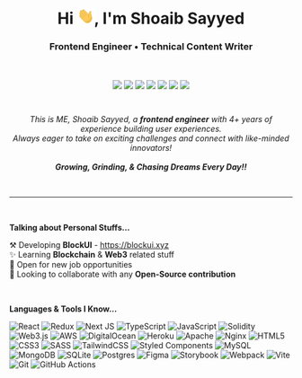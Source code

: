 <h1 align="center">Hi <img src="https://raw.githubusercontent.com/ABSphreak/ABSphreak/master/gifs/Hi.gif" width="30px">, I'm Shoaib Sayyed</h1>
<h3 align="center">Frontend Engineer • Technical Content Writer</h3>

<br>

<p align="center">
  <a href="https://x.com/intent/follow?screen_name=thedreamydev" target="blank"><img align="center" src="https://img.shields.io/badge/Twitter-1DA1F2?style=for-the-badge"></a>
  <a href="https://shoaibsayyed.com" target="blank"><img align="center" src="https://img.shields.io/badge/Portfolio-2d3748?style=for-the-badge"></a>
  <a href="https://discord.gg/qCNpgPvqGT" target="blank"><img align="center" src="https://img.shields.io/badge/Discord-5865F2?style=for-the-badge"></a>  
  <a href="https://www.youtube.com/@thedreamydev" target="blank"><img align="center" src="https://img.shields.io/badge/YouTube-FF0000?style=for-the-badge"></a>
  <a href="https://linkedin.com/in/thedreamydev" target="blank"><img align="center" src="https://img.shields.io/badge/LinkedIn-0A66C2?style=for-the-badge"></a>
  <a href="https://dev.to/thedreamydev" target="blank"><img align="center" src="https://img.shields.io/badge/Dev.to-242424?style=for-the-badge"></a>
  <a href="https://bsky.app/profile/thedreamydev.bsky.social" target="blank"><img align="center" src="https://img.shields.io/badge/Bsky-87CEEB?style=for-the-badge"></a>
</p>

<br>

<p align="center">
  <em>
    This is ME, Shoaib Sayyed, a <b>frontend engineer</b> with 4+ years of experience building user experiences. <br>
    Always eager to take on exciting challenges and connect with like-minded innovators! <br>
  </em> 
  <br>
  <b><i>Growing, Grinding, &amp; Chasing Dreams Every Day!!</i></b>
</p>

<br>
<hr>
<br>

<p><strong>Talking about Personal Stuffs…</strong></p>

⚒️ Developing <strong>BlockUI</strong> - https://blockui.xyz <br>
✨ Learning <strong>Blockchain</strong> &amp; <strong>Web3</strong> related stuff <br>
🚀 Open for new job opportunities <br>
🤝 Looking to collaborate with any <strong>Open-Source contribution</strong><br>

<br>

<p><strong>Languages & Tools I Know…</strong></p>

![React](https://img.shields.io/badge/react-%2320232a.svg?style=for-the-badge&logo=react&logoColor=%2361DAFB) 
![Redux](https://img.shields.io/badge/redux-%23593d88.svg?style=for-the-badge&logo=redux&logoColor=white) 
![Next JS](https://img.shields.io/badge/Next-black?style=for-the-badge&logo=next.js&logoColor=white) 
![TypeScript](https://img.shields.io/badge/typescript-%23007ACC.svg?style=for-the-badge&logo=typescript&logoColor=white) 
![JavaScript](https://img.shields.io/badge/javascript-%23323330.svg?style=for-the-badge&logo=javascript&logoColor=%23F7DF1E) 
![Solidity](https://img.shields.io/badge/Solidity-%23363636.svg?style=for-the-badge&logo=solidity&logoColor=white) 
![Web3.js](https://img.shields.io/badge/web3.js-F16822?style=for-the-badge&logo=web3.js&logoColor=white) 
![AWS](https://img.shields.io/badge/AWS-%23FF9900.svg?style=for-the-badge&logo=amazon-aws&logoColor=white) 
![DigitalOcean](https://img.shields.io/badge/DigitalOcean-%230167ff.svg?style=for-the-badge&logo=digitalOcean&logoColor=white)
![Heroku](https://img.shields.io/badge/heroku-%23430098.svg?style=for-the-badge&logo=heroku&logoColor=white)
![Apache](https://img.shields.io/badge/apache-%23D42029.svg?style=for-the-badge&logo=apache&logoColor=white) 
![Nginx](https://img.shields.io/badge/nginx-%23009639.svg?style=for-the-badge&logo=nginx&logoColor=white) 
![HTML5](https://img.shields.io/badge/html5-%23E34F26.svg?style=for-the-badge&logo=html5&logoColor=white) 
![CSS3](https://img.shields.io/badge/css3-%231572B6.svg?style=for-the-badge&logo=css3&logoColor=white) 
![SASS](https://img.shields.io/badge/SASS-hotpink.svg?style=for-the-badge&logo=SASS&logoColor=white) 
![TailwindCSS](https://img.shields.io/badge/tailwindcss-%2338B2AC.svg?style=for-the-badge&logo=tailwind-css&logoColor=white) 
![Styled Components](https://img.shields.io/badge/styled--components-DB7093?style=for-the-badge&logo=styled-components&logoColor=white) 
![MySQL](https://img.shields.io/badge/mysql-4479A1.svg?style=for-the-badge&logo=mysql&logoColor=white)
![MongoDB](https://img.shields.io/badge/MongoDB-%234ea94b.svg?style=for-the-badge&logo=mongodb&logoColor=white)
![SQLite](https://img.shields.io/badge/sqlite-%2307405e.svg?style=for-the-badge&logo=sqlite&logoColor=white)
![Postgres](https://img.shields.io/badge/postgres-%23316192.svg?style=for-the-badge&logo=postgresql&logoColor=white)
![Figma](https://img.shields.io/badge/figma-%23F24E1E.svg?style=for-the-badge&logo=figma&logoColor=white) 
![Storybook](https://img.shields.io/badge/-Storybook-FF4785?style=for-the-badge&logo=storybook&logoColor=white) 
![Webpack](https://img.shields.io/badge/webpack-%238DD6F9.svg?style=for-the-badge&logo=webpack&logoColor=black) 
![Vite](https://img.shields.io/badge/vite-%23646CFF.svg?style=for-the-badge&logo=vite&logoColor=white) 
![Git](https://img.shields.io/badge/git-%23F05033.svg?style=for-the-badge&logo=git&logoColor=white) 
![GitHub Actions](https://img.shields.io/badge/github%20actions-%232671E5.svg?style=for-the-badge&logo=githubactions&logoColor=white)


<br>
     
